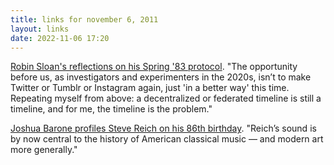 ```yaml
---
title: links for november 6, 2011
layout: links
date: 2022-11-06 17:20
---
```


[Robin Sloan's reflections on his Spring '83 protocol](https://www.robinsloan.com/lab/specifying-spring-83/#summer). "The opportunity before us, as investigators and experimenters in the 2020s, isn’t to make Twitter or Tumblr or Instagram again, just 'in a better way' this time. Repeating myself from above: a decentralized or federated timeline is still a timeline, and for me, the timeline is the problem."

[Joshua Barone profiles Steve Reich on his 86th birthday](https://www.nytimes.com/2022/11/02/arts/music/steve-reich.html). "Reich’s sound is by now central to the history of American classical music — and modern art more generally." 
